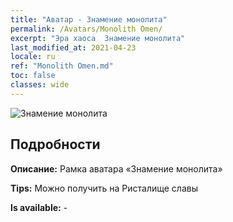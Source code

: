 ```yaml
---
title: "Аватар - Знамение монолита"
permalink: /Avatars/Monolith Omen/
excerpt: "Эра хаоса  Знамение монолита"
last_modified_at: 2021-04-23
locale: ru
ref: "Monolith Omen.md"
toc: false
classes: wide
---
```

 ![Знамение монолита](/images/a/avatarFrame_85.png)

## Подробности

 **Описание:** Рамка аватара «Знамение монолита» 

 **Tips:** Можно получить на Ристалище славы 

 **Is available:**  - 

